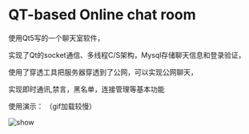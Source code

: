 # QT-based Online chat room
使用Qt5写的一个聊天室软件，

实现了Qt的socket通信、多线程C/S架构，Mysql存储聊天信息和登录验证，

使用了穿透工具把服务器穿透到了公网，可以实现公网聊天，

实现即时通讯,禁言，黑名单，连接管理等基本功能

使用演示：
（gif加载较慢）

![show](https://user-images.githubusercontent.com/69743646/185795458-0426fa5f-7681-4e1d-b1aa-c9ff86dbd281.gif)



